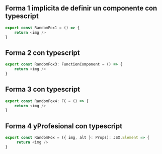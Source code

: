 
## Forma 1 implicita de definir un componente con typescript
```javascript
export const RandomFox1 = () => {
    return <img />
}
```

##  Forma 2  con typescript
```javascript
export const RandomFox3: FunctionComponent = () => {
    return <img />
}
```

## Forma 3 con typescript
```javascript
export const RandomFox4: FC = () => {
    return <img />
}
```

## Forma 4 yProfesional con typescript
```javascript
export const RandomFox = ({ img, alt }: Props): JSX.Element => {
     return <img />
}
```